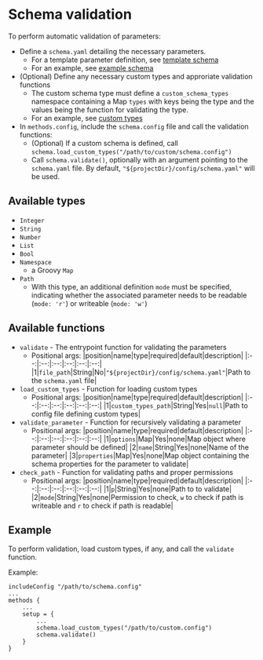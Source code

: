 # Schema validation

To perform automatic validation of parameters:
- Define a `schema.yaml` detailing the necessary parameters.
    - For a template parameter definition, see [template schema](./schema_template.yaml)
    - For an example, see [example schema](./schema_example.yaml)
- (Optional) Define any necessary custom types and approriate validation functions
    - The custom schema type must define a `custom_schema_types` namespace containing a Map `types` with keys being the type and the values being the function for validating the type.
    - For an example, see [custom types](./custom_schema_types.config)
- In `methods.config`, include the `schema.config` file and call the validation functions:
    - (Optional) If a custom schema is defined, call `schema.load_custom_types("/path/to/custom/schema.config")`
    - Call `schema.validate()`, optionally with an argument pointing to the `schema.yaml` file. By default, `"${projectDir}/config/schema.yaml"` will be used.

## Available types
- `Integer`
- `String`
- `Number`
- `List`
- `Bool`
- `Namespace`
    - a Groovy `Map`
- `Path`
    - With this type, an additional definition `mode` must be specified, indicating whether the associated parameter needs to be readable (`mode: 'r'`) or writeable (`mode: 'w'`)

## Available functions
- `validate` - The entrypoint function for validating the parameters
    - Positional args:
        |position|name|type|required|default|description|
        |:--:|:--:|:--:|:--:|:--:|:--:|
        |1|`file_path`|String|No|`"${projectDir}/config/schema.yaml"`|Path to the `schema.yaml` file|
- `load_custom_types` - Function for loading custom types
    - Positional args:
        |position|name|type|required|default|description|
        |:--:|:--:|:--:|:--:|:--:|:--:|
        |1|`custom_types_path`|String|Yes|`null`|Path to config file defining custom types|
- `validate_parameter` - Function for recursively validating a parameter
    - Positional args:
        |position|name|type|required|default|description|
        |:--:|:--:|:--:|:--:|:--:|:--:|
        |1|`options`|Map|Yes|none|Map object where parameter should be defined|
        |2|`name`|String|Yes|none|Name of the parameter|
        |3|`properties`|Map|Yes|none|Map object containing the schema properties for the parameter to validate|
- `check_path` - Function for validating paths and proper permissions
    - Positional args:
        |position|name|type|required|default|description|
        |:--:|:--:|:--:|:--:|:--:|:--:|
        |1|`p`|String|Yes|none|Path to to validate|
        |2|`mode`|String|Yes|none|Permission to check, `w` to check if path is writeable and `r` to check if path is readable|

## Example

To perform validation, load custom types, if any, and call the `validate` function.

Example:
```Nextflow
includeConfig "/path/to/schema.config"
...
methods {
    ...
    setup = {
        ...
        schema.load_custom_types("/path/to/custom.config")
        schema.validate()
    }
}
```
